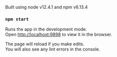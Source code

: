 
Built using node v12.4.1 and npm v6.13.4

### `npm start`

Runs the app in the development mode.<br />
Open [http://localhost:9898](http://localhost:9898) to view it in the browser.

The page will reload if you make edits.<br />
You will also see any lint errors in the console.

